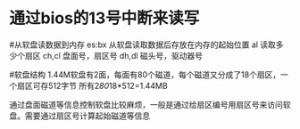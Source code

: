 # 通过bios的13号中断来读写

#从软盘读数据到内存
es:bx   从软盘读取数据后存放在内存的起始位置
al      读取多少个扇区
ch,cl   盘面号，扇区号
dh,dl   磁头号，驱动器号

#软盘结构
1.44M软盘有2面，每面有80个磁道，每个磁道又分成了18个扇区，一个扇区可存512字节
所有2*80*18*512=1.44MB

通过盘面磁道等信息控制软盘比较麻烦，一般是通过给扇区编号用扇区号来访问软盘。需要通过扇区号计算起始磁道等信息

